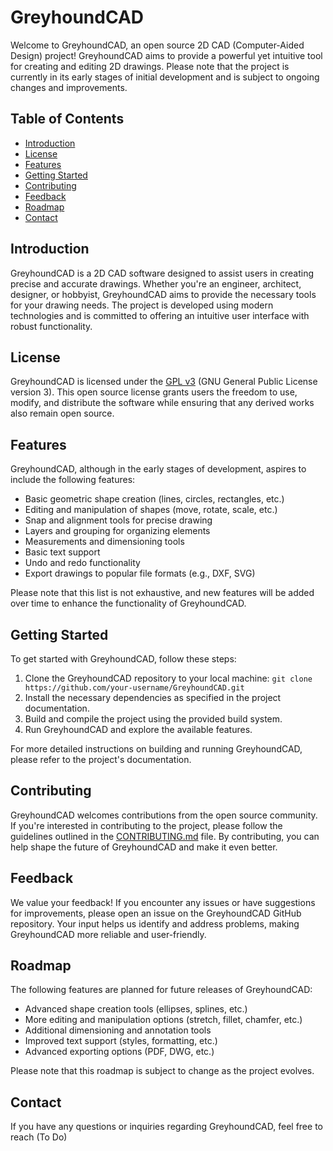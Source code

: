 # GreyhoundCAD

Welcome to GreyhoundCAD, an open source 2D CAD (Computer-Aided Design) project! GreyhoundCAD aims to provide a powerful yet intuitive tool for creating and editing 2D drawings. Please note that the project is currently in its early stages of initial development and is subject to ongoing changes and improvements.

## Table of Contents

- [Introduction](#introduction)
- [License](#license)
- [Features](#features)
- [Getting Started](#getting-started)
- [Contributing](#contributing)
- [Feedback](#feedback)
- [Roadmap](#roadmap)
- [Contact](#contact)

## Introduction

GreyhoundCAD is a 2D CAD software designed to assist users in creating precise and accurate drawings. Whether you're an engineer, architect, designer, or hobbyist, GreyhoundCAD aims to provide the necessary tools for your drawing needs. The project is developed using modern technologies and is committed to offering an intuitive user interface with robust functionality.

## License

GreyhoundCAD is licensed under the [GPL v3](https://www.gnu.org/licenses/gpl-3.0.en.html) (GNU General Public License version 3). This open source license grants users the freedom to use, modify, and distribute the software while ensuring that any derived works also remain open source.

## Features

GreyhoundCAD, although in the early stages of development, aspires to include the following features:

- Basic geometric shape creation (lines, circles, rectangles, etc.)
- Editing and manipulation of shapes (move, rotate, scale, etc.)
- Snap and alignment tools for precise drawing
- Layers and grouping for organizing elements
- Measurements and dimensioning tools
- Basic text support
- Undo and redo functionality
- Export drawings to popular file formats (e.g., DXF, SVG)

Please note that this list is not exhaustive, and new features will be added over time to enhance the functionality of GreyhoundCAD.

## Getting Started

To get started with GreyhoundCAD, follow these steps:

1. Clone the GreyhoundCAD repository to your local machine: `git clone https://github.com/your-username/GreyhoundCAD.git`
2. Install the necessary dependencies as specified in the project documentation.
3. Build and compile the project using the provided build system.
4. Run GreyhoundCAD and explore the available features.

For more detailed instructions on building and running GreyhoundCAD, please refer to the project's documentation.

## Contributing

GreyhoundCAD welcomes contributions from the open source community. If you're interested in contributing to the project, please follow the guidelines outlined in the [CONTRIBUTING.md](CONTRIBUTING.md) file. By contributing, you can help shape the future of GreyhoundCAD and make it even better.

## Feedback

We value your feedback! If you encounter any issues or have suggestions for improvements, please open an issue on the GreyhoundCAD GitHub repository. Your input helps us identify and address problems, making GreyhoundCAD more reliable and user-friendly.

## Roadmap

The following features are planned for future releases of GreyhoundCAD:

- Advanced shape creation tools (ellipses, splines, etc.)
- More editing and manipulation options (stretch, fillet, chamfer, etc.)
- Additional dimensioning and annotation tools
- Improved text support (styles, formatting, etc.)
- Advanced exporting options (PDF, DWG, etc.)

Please note that this roadmap is subject to change as the project evolves.

## Contact

If you have any questions or inquiries regarding GreyhoundCAD, feel free to reach (To Do)

